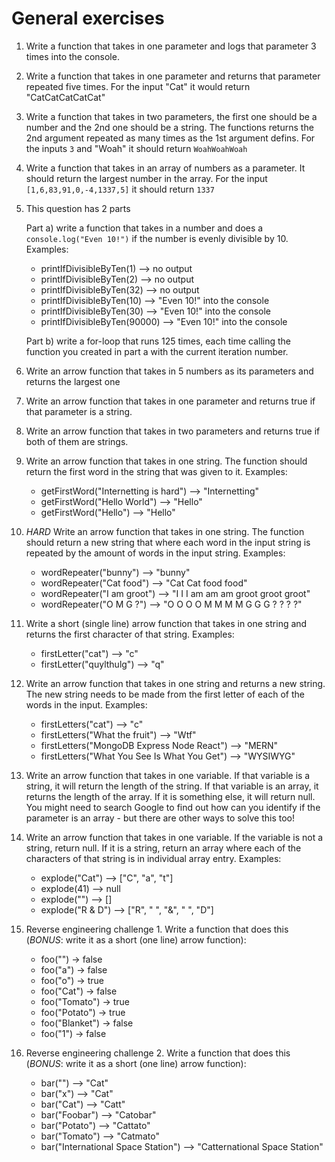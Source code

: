 # General exercises

1. Write a function that takes in one parameter and logs that parameter 3 times into the console.

2. Write a function that takes in one parameter and returns that parameter repeated five times. For the input "Cat" it would return "CatCatCatCatCat"

3. Write a function that takes in two parameters, the first one should be a number and the 2nd one should be a string. The functions returns the 2nd argument repeated as many times as the 1st argument defins. For the inputs `3` and "Woah" it should return `WoahWoahWoah`

4. Write a function that takes in an array of numbers as a parameter. It should return the largest number in the array. For the input `[1,6,83,91,0,-4,1337,5]` it should return `1337`

5. This question has 2 parts

    Part a) write a function that takes in a number and does a `console.log("Even 10!")` if the number is evenly divisible by 10. Examples:

    -  printIfDivisibleByTen(1) --> no output
    -  printIfDivisibleByTen(2) --> no output
    -  printIfDivisibleByTen(32) --> no output
    -  printIfDivisibleByTen(10) --> "Even 10!" into the console
    -  printIfDivisibleByTen(30) --> "Even 10!" into the console
    -  printIfDivisibleByTen(90000) --> "Even 10!" into the console

    Part b) write a for-loop that runs 125 times, each time calling the function you created in part a with the current iteration number.

6. Write an arrow function that takes in 5 numbers as its parameters and returns the largest one

7. Write an arrow function that takes in one parameter and returns true if that parameter is a string.

8. Write an arrow function that takes in two parameters and returns true if both of them are strings.

9. Write an arrow function that takes in one string. The function should return the first word in the string that was given to it. Examples:
    - getFirstWord("Internetting is hard") --> "Internetting"
    - getFirstWord("Hello World") --> "Hello"
    - getFirstWord("Hello") --> "Hello"

10. *HARD* Write an arrow function that takes in one string.
The function should return a new string that where each word in the input string is repeated by the amount of words in the input string. Examples:
    - wordRepeater("bunny") --> "bunny"
    - wordRepeater("Cat food") --> "Cat Cat food food"
    - wordRepeater("I am groot") --> "I I I am am am groot groot groot"
    - wordRepeater("O M G ?") --> "O O O O M M M M G G G ? ? ? ?"

11. Write a short (single line) arrow function that takes in one string and returns the first character of that string. Examples:
    - firstLetter("cat") --> "c"
    - firstLetter("quylthulg") --> "q"

12. Write an arrow function that takes in one string and returns a new string. The new string needs to be made from the first letter of each of the words in the input. Examples:
    - firstLetters("cat") --> "c"
    - firstLetters("What the fruit") --> "Wtf"
    - firstLetters("MongoDB Express Node React") --> "MERN"
    - firstLetters("What You See Is What You Get") --> "WYSIWYG"

13. Write an arrow function that takes in one variable. If that variable is a string, it will return the length of the string. If that variable is an array, it returns the length of the array. If it is something else, it will return null. You might need to search Google to find out how can you identify if the parameter is an array - but there are other ways to solve this too!

14. Write an arrow function that takes in one variable. If the variable is not a string, return null. If it is a string, return an array where each of the characters of that string is in individual array entry. Examples:
    - explode("Cat") --> ["C", "a", "t"]
    - explode(41) --> null
    - explode("") --> []
    - explode("R & D") --> ["R", " ", "&", " ", "D"]

15. Reverse engineering challenge 1. Write a function that does this (*BONUS*: write it as a short (one line) arrow function):
    - foo("") -> false
    - foo("a") -> false
    - foo("o") -> true
    - foo("Cat") -> false
    - foo("Tomato") -> true
    - foo("Potato") -> true
    - foo("Blanket") -> false
    - foo("1") -> false

16. Reverse engineering challenge 2. Write a function that does this (*BONUS*: write it as a short (one line) arrow function):
    - bar("") --> "Cat"
    - bar("x") --> "Cat"
    - bar("Cat") --> "Catt"
    - bar("Foobar") --> "Catobar"
    - bar("Potato") --> "Cattato"
    - bar("Tomato") --> "Catmato"
    - bar("International Space Station") --> "Catternational Space Station"
